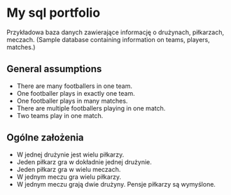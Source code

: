 # My sql portfolio
Przykładowa baza danych zawierające informację o drużynach, piłkarzach, meczach. 
(Sample database containing information on teams, players, matches.)

## General assumptions
* There are many footballers in one team.
* One footballer plays in exactly one team.
* One footballer plays in many matches.
* There are multiple footballers playing in one match.
* Two teams play in one match.
## Ogólne założenia 
* W jednej drużynie jest wielu piłkarzy. 
* Jeden piłkarz gra w dokładnie jednej drużynie. 
* Jeden piłkarz gra w wielu meczach. 
* W jednym meczu gra wielu piłkarzy. 
* W jednym meczu grają dwie drużyny. 
Pensje piłkarzy są wymyślone.
